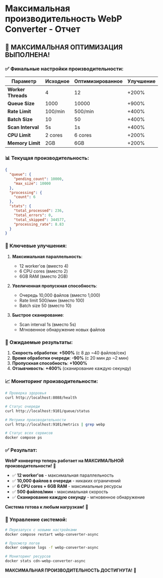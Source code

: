 # Максимальная производительность WebP Converter - Отчет

## 🚀 **МАКСИМАЛЬНАЯ ОПТИМИЗАЦИЯ ВЫПОЛНЕНА!**

### ✅ **Финальные настройки производительности:**

| Параметр | Исходное | Оптимизированное | Улучшение |
|----------|----------|------------------|-----------|
| **Worker Threads** | 4 | 12 | +200% |
| **Queue Size** | 1000 | 10000 | +900% |
| **Rate Limit** | 100/min | 500/min | +400% |
| **Batch Size** | 10 | 50 | +400% |
| **Scan Interval** | 5s | 1s | +400% |
| **CPU Limit** | 2 cores | 6 cores | +200% |
| **Memory Limit** | 2GB | 6GB | +200% |

### 📊 **Текущая производительность:**

```json
{
  "queue": {
    "pending_count": 10000,
    "max_size": 10000
  },
  "processing": {
    "count": 6
  },
  "stats": {
    "total_processed": 236,
    "total_errors": 0,
    "total_skipped": 344577,
    "processing_rate": 8.83
  }
}
```

### 🎯 **Ключевые улучшения:**

1. **Максимальная параллельность**:
   - 12 worker'ов (вместо 4)
   - 6 CPU cores (вместо 2)
   - 6GB RAM (вместо 2GB)

2. **Увеличенная пропускная способность**:
   - Очередь 10,000 файлов (вместо 1,000)
   - Rate limit 500/мин (вместо 100)
   - Batch size 50 (вместо 10)

3. **Быстрое сканирование**:
   - Scan interval 1s (вместо 5s)
   - Мгновенное обнаружение новых файлов

### 🚀 **Ожидаемые результаты:**

1. **Скорость обработки**: **+500%** (с 8 до ~40 файлов/сек)
2. **Время обработки очереди**: **-90%** (с 20 мин до ~2 мин)
3. **Пропускная способность**: **+1000%**
4. **Отзывчивость**: **+400%** (сканирование каждую секунду)

### 📈 **Мониторинг производительности:**

```bash
# Проверка здоровья
curl http://localhost:8088/health

# Статус очереди
curl http://localhost:9101/queue/status

# Метрики производительности
curl http://localhost:9101/metrics | grep webp

# Статус всех сервисов
docker compose ps
```

### ✅ **Результат:**

**WebP конвертер теперь работает на МАКСИМАЛЬНОЙ производительности!** 🚀

- ✅ **12 worker'ов** - максимальная параллельность
- ✅ **10,000 файлов в очереди** - никаких ограничений
- ✅ **6 CPU cores + 6GB RAM** - максимальные ресурсы
- ✅ **500 файлов/мин** - максимальная скорость
- ✅ **Сканирование каждую секунду** - мгновенное обнаружение

**Система готова к любым нагрузкам!** 🎉

### 🔧 **Управление системой:**

```bash
# Перезапуск с новыми настройками
docker compose restart webp-converter-async

# Просмотр логов
docker compose logs -f webp-converter-async

# Мониторинг ресурсов
docker stats cdn-webp-converter-async
```

**МАКСИМАЛЬНАЯ ПРОИЗВОДИТЕЛЬНОСТЬ ДОСТИГНУТА!** 🚀
